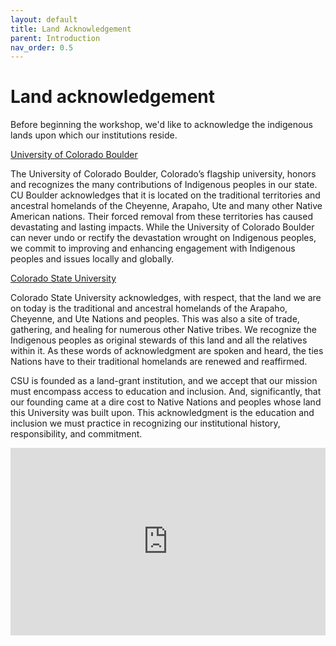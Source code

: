 ```yaml
---
layout: default
title: Land Acknowledgement
parent: Introduction
nav_order: 0.5
---
```

# Land acknowledgement

Before beginning the workshop, we'd like to acknowledge the indigenous lands upon which our institutions reside.    

[University of Colorado Boulder](https://www.colorado.edu/about/land-acknowledgment)

The University of Colorado Boulder, Colorado’s flagship university, honors and recognizes the many contributions of Indigenous peoples in our state. CU Boulder acknowledges that it is located on the traditional territories and ancestral homelands of the Cheyenne, Arapaho, Ute and many other Native American nations. Their forced removal from these territories has caused devastating and lasting impacts. While the University of Colorado Boulder can never undo or rectify the devastation wrought on Indigenous peoples, we commit to improving and enhancing engagement with Indigenous peoples and issues locally and globally.


[Colorado State University](https://landacknowledgment.colostate.edu/)

Colorado State University acknowledges, with respect, that the land we are on today is the traditional and ancestral homelands of the Arapaho, Cheyenne, and Ute Nations and peoples. This was also a site of trade, gathering, and healing for numerous other Native tribes. We recognize the Indigenous peoples as original stewards of this land and all the relatives within it. As these words of acknowledgment are spoken and heard, the ties Nations have to their traditional homelands are renewed and reaffirmed.

CSU is founded as a land-grant institution, and we accept that our mission must encompass access to education and inclusion. And, significantly, that our founding came at a dire cost to Native Nations and peoples whose land this University was built upon. This acknowledgment is the education and inclusion we must practice in recognizing our institutional history, responsibility, and commitment.

<iframe src="https://native-land.ca/api/embed/embed.html?maps=territories&position=39.739235,-104.990250" style="width:100%; height:300px; border:none;"></iframe>
